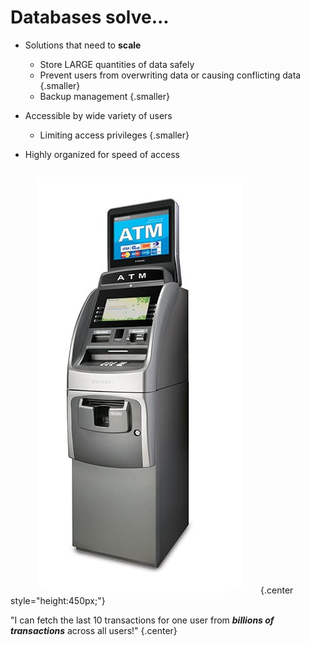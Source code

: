 <div class="row">
<div class="cell-3">

# Databases solve...

* Solutions that need to **scale**
  * Store LARGE quantities of data safely
  * Prevent users from overwriting data or causing conflicting data {.smaller}
  * Backup management {.smaller}

* Accessible by wide variety of users
  * Limiting access privileges {.smaller}

* Highly organized for speed of access

</div>
<div class="cell-3 fragment" data-index="1">

![ATM](atm.jpg){.center style="height:450px;"}

<div class="smallest">

"I can fetch the last 10 transactions for one user from ***billions of transactions*** across all users!" {.center}

</div>

</div>

</div>